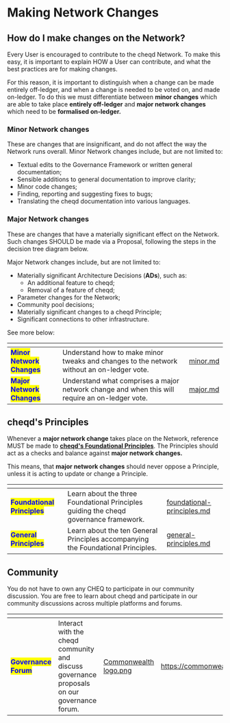 # Making Network Changes

## How do I make changes on the Network?

Every User is encouraged to contribute to the cheqd Network. To make this easy, it is important to explain HOW a User can contribute, and what the best practices are for making changes.

For this reason, it is important to distinguish when a change can be made entirely off-ledger, and when a change is needed to be voted on, and made on-ledger. To do this we must differentiate between **minor changes** which are able to take place **entirely off-ledger** and **major network changes** which need to be **formalised on-ledger.**

### **Minor Network changes**

These are changes that are insignificant, and do not affect the way the Network runs overall. Minor Network changes include, but are not limited to:

* Textual edits to the Governance Framework or written general documentation;
* Sensible additions to general documentation to improve clarity;
* Minor code changes;
* Finding, reporting and suggesting fixes to bugs;
* Translating the cheqd documentation into various languages.

### Major Network changes

These are changes that have a materially significant effect on the Network. Such changes SHOULD be made via a Proposal, following the steps in the decision tree diagram below.

Major Network changes include, but are not limited to:

* Materially significant Architecture Decisions (**ADs**), such as:
  * An additional feature to cheqd;
  * Removal of a feature of cheqd;
* Parameter changes for the Network;
* Community pool decisions;
* Materially significant changes to a cheqd Principle;
* Significant connections to other infrastructure.

See more below:

<table data-card-size="large" data-view="cards"><thead><tr><th></th><th></th><th data-hidden data-card-target data-type="content-ref"></th></tr></thead><tbody><tr><td><mark style="color:blue;"><strong>Minor Network Changes</strong></mark></td><td>Understand how to make minor tweaks and changes to the network without an on-ledger vote.</td><td><a href="minor.md">minor.md</a></td></tr><tr><td><mark style="color:blue;"><strong>Major Network Changes</strong></mark></td><td>Understand what comprises a major network change and when this will require an on-ledger vote.</td><td><a href="major.md">major.md</a></td></tr></tbody></table>

## cheqd's Principles

Whenever a **major network change** takes place on the Network, reference MUST be made to [**cheqd's Foundational Principles**](../../start/governance-principles/foundational-principles.md). The Principles should act as a checks and balance against **major network changes.**

This means, that **major network changes** should never oppose a Principle, unless it is acting to update or change a Principle.

<table data-card-size="large" data-view="cards"><thead><tr><th></th><th></th><th data-hidden data-card-target data-type="content-ref"></th></tr></thead><tbody><tr><td><mark style="color:blue;"><strong>Foundational Principles</strong></mark></td><td>Learn about the three Foundational Principles guiding the cheqd governance framework.</td><td><a href="../../start/governance-principles/foundational-principles.md">foundational-principles.md</a></td></tr><tr><td><mark style="color:blue;"><strong>General Principles</strong></mark></td><td>Learn about the ten General Principles accompanying the Foundational Principles. </td><td><a href="../../start/governance-principles/general-principles.md">general-principles.md</a></td></tr></tbody></table>

## Community

You do not have to own any CHEQ to participate in our community discussion. You are free to learn about cheqd and participate in our community discussions across multiple platforms and forums.

<table data-card-size="large" data-view="cards"><thead><tr><th></th><th></th><th data-hidden data-card-cover data-type="files"></th><th data-hidden data-card-target data-type="content-ref"></th></tr></thead><tbody><tr><td><mark style="color:blue;"><strong>Governance Forum</strong></mark></td><td>Interact with the cheqd community and discuss governance proposals on our governance forum.</td><td><a href="../../../.gitbook/assets/Commonwealth logo.png">Commonwealth logo.png</a></td><td><a href="https://commonwealth.im/cheqd">https://commonwealth.im/cheqd</a></td></tr></tbody></table>
